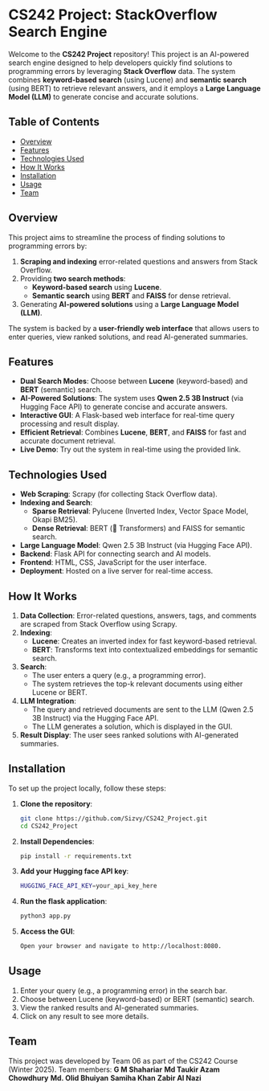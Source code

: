 # CS242 Project: StackOverflow Search Engine

Welcome to the **CS242 Project** repository! This project is an AI-powered search engine designed to help developers quickly find solutions to programming errors by leveraging **Stack Overflow** data. The system combines **keyword-based search** (using Lucene) and **semantic search** (using BERT) to retrieve relevant answers, and it employs a **Large Language Model (LLM)** to generate concise and accurate solutions.

## Table of Contents
- [Overview](#overview)
- [Features](#features)
- [Technologies Used](#technologies-used)
- [How It Works](#how-it-works)
- [Installation](#installation)
- [Usage](#usage)
- [Team](#team)

## Overview
This project aims to streamline the process of finding solutions to programming errors by:
1. **Scraping and indexing** error-related questions and answers from Stack Overflow.
2. Providing **two search methods**:
   - **Keyword-based search** using **Lucene**.
   - **Semantic search** using **BERT** and **FAISS** for dense retrieval.
3. Generating **AI-powered solutions** using a **Large Language Model (LLM)**.

The system is backed by a **user-friendly web interface** that allows users to enter queries, view ranked solutions, and read AI-generated summaries.

## Features
- **Dual Search Modes**: Choose between **Lucene** (keyword-based) and **BERT** (semantic) search.
- **AI-Powered Solutions**: The system uses **Qwen 2.5 3B Instruct** (via Hugging Face API) to generate concise and accurate answers.
- **Interactive GUI**: A Flask-based web interface for real-time query processing and result display.
- **Efficient Retrieval**: Combines **Lucene**, **BERT**, and **FAISS** for fast and accurate document retrieval.
- **Live Demo**: Try out the system in real-time using the provided link.

## Technologies Used
- **Web Scraping**: Scrapy (for collecting Stack Overflow data).
- **Indexing and Search**:
  - **Sparse Retrieval**: Pylucene (Inverted Index, Vector Space Model, Okapi BM25).
  - **Dense Retrieval**: BERT (🤗 Transformers) and FAISS for semantic search.
- **Large Language Model**: Qwen 2.5 3B Instruct (via Hugging Face API).
- **Backend**: Flask API for connecting search and AI models.
- **Frontend**: HTML, CSS, JavaScript for the user interface.
- **Deployment**: Hosted on a live server for real-time access.

## How It Works
1. **Data Collection**: Error-related questions, answers, tags, and comments are scraped from Stack Overflow using Scrapy.
2. **Indexing**:
   - **Lucene**: Creates an inverted index for fast keyword-based retrieval.
   - **BERT**: Transforms text into contextualized embeddings for semantic search.
3. **Search**:
   - The user enters a query (e.g., a programming error).
   - The system retrieves the top-k relevant documents using either Lucene or BERT.
4. **LLM Integration**:
   - The query and retrieved documents are sent to the LLM (Qwen 2.5 3B Instruct) via the Hugging Face API.
   - The LLM generates a solution, which is displayed in the GUI.
5. **Result Display**: The user sees ranked solutions with AI-generated summaries.

## Installation
To set up the project locally, follow these steps:

1. **Clone the repository**:
   ```bash
   git clone https://github.com/Sizvy/CS242_Project.git
   cd CS242_Project
2. **Install Dependencies**:
   ```bash
   pip install -r requirements.txt
3. **Add your Hugging face API key**:
   ```bash
   HUGGING_FACE_API_KEY=your_api_key_here
4. **Run the flask application**:
   ```bash
   python3 app.py
5. **Access the GUI**:
   ```bash
   Open your browser and navigate to http://localhost:8080.
## Usage
1. Enter your query (e.g., a programming error) in the search bar.
2. Choose between Lucene (keyword-based) or BERT (semantic) search.
3. View the ranked results and AI-generated summaries.
4. Click on any result to see more details.
   
## Team
This project was developed by Team 06 as part of the CS242 Course (Winter 2025). Team members:
**G M Shahariar**
**Md Taukir Azam Chowdhury**
**Md. Olid Bhuiyan**
**Samiha Khan**
**Zabir Al Nazi**
   
